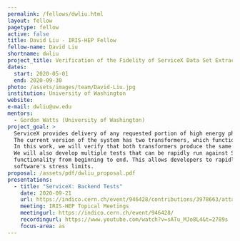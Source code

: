 ```yaml
---
permalink: /fellows/dwliu.html
layout: fellow
pagetype: fellow
active: false
title: David Liu - IRIS-HEP Fellow
fellow-name: David Liu
shortname: dwliu
project_title: Verification of the Fidelity of ServiceX Data Set Extractions Using Python and C++
dates:
  start: 2020-05-01
  end: 2020-09-30
photo: /assets/images/team/David-Liu.jpg
institution: University of Washington
website:
e-mail: dwliu@uw.edu
mentors:
  - Gordon Watts (University of Washington)
project_goal: >
  ServiceX provides delivery of any requested portion of high energy physics data sets for analysis.
  The current version of the system has two transformers, which function for Python and C++.
  In this work, we will verify that both transformers produce the same outputs when queried.
  We will also develop multiple tests that can be rapidly run against ServiceX to test the whole system's
  functionality from beginning to end. This allows developers to rapidly find and fix bugs and test the
  software's stress limits.
proposal: /assets/pdf/dwliu_proposal.pdf
presentations:
  - title: "ServiceX: Backend Tests"
    date: 2020-09-21
    url: https://indico.cern.ch/event/946428/contributions/3978663/attachments/2106266/3542254/Talk_for_IRIS-HEP.pdf
    meeting: IRIS-HEP Topical Meetings
    meetingurl: https://indico.cern.ch/event/946428/
    recordingurl: https://www.youtube.com/watch?v=sATu_MJo8L4&t=2789s
    focus-area: as
---
```

